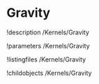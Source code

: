 <!-- MOOSE Documentation Stub: Remove this when content is added. -->

# Gravity
!description /Kernels/Gravity

!parameters /Kernels/Gravity

!listingfiles /Kernels/Gravity

!childobjects /Kernels/Gravity
